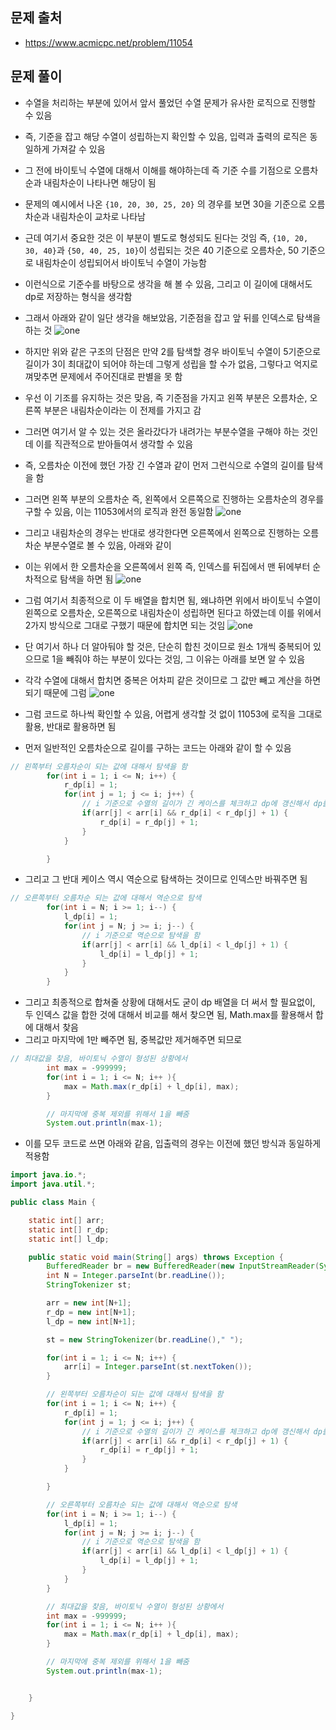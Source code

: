 ## 문제 출처
- https://www.acmicpc.net/problem/11054

## 문제 풀이
- 수열을 처리하는 부분에 있어서 앞서 풀었던 수열 문제가 유사한 로직으로 진행할 수 있음
- 즉, 기준을 잡고 해당 수열이 성립하는지 확인할 수 있음, 입력과 출력의 로직은 동일하게 가져갈 수 있음
- 그 전에 바이토닉 수열에 대해서 이해를 해야하는데 즉 기준 수를 기점으로 오름차순과 내림차순이 나타나면 해당이 됨
- 문제의 예시에서 나온 `{10, 20, 30, 25, 20}` 의 경우를 보면 30을 기준으로 오름차순과 내림차순이 교차로 나타남
- 근데 여기서 중요한 것은 이 부분이 별도로 형성되도 된다는 것임 즉, `{10, 20, 30, 40}`과 `{50, 40, 25, 10}`이 성립되는 것은 40 기준으로 오름차순, 50 기준으로 내림차순이 성립되어서 바이토닉 수열이 가능함
- 이런식으로 기준수를 바탕으로 생각을 해 볼 수 있음, 그리고 이 길이에 대해서도 dp로 저장하는 형식을 생각함
- 그래서 아래와 같이 일단 생각을 해보았음, 기준점을 잡고 앞 뒤를 인덱스로 탐색을 하는 것
![one](/cheewr85/img/twenty.png)

- 하지만 위와 같은 구조의 단점은 만약 2를 탐색할 경우 바이토닉 수열이 5기준으로 길이가 3이 최대값이 되어야 하는데 그렇게 성립을 할 수가 없음, 그렇다고 억지로 껴맞추면 문제에서 주어진대로 판별을 못 함

- 우선 이 기조를 유지하는 것은 맞음, 즉 기준점을 가지고 왼쪽 부분은 오름차순, 오른쪽 부분은 내림차순이라는 이 전제를 가지고 감
- 그러면 여기서 알 수 있는 것은 올라갔다가 내려가는 부분수열을 구해야 하는 것인데 이를 직관적으로 받아들여서 생각할 수 있음
- 즉, 오름차순 이전에 했던 가장 긴 수열과 같이 먼저 그런식으로 수열의 길이를 탐색을 함
- 그러면 왼쪽 부분의 오름차순 즉, 왼쪽에서 오른쪽으로 진행하는 오름차순의 경우를 구할 수 있음, 이는 11053에서의 로직과 완전 동일함
![one](/cheewr85/img/twentyone.png)

- 그리고 내림차순의 경우는 반대로 생각한다면 오른쪽에서 왼쪽으로 진행하는 오름차순 부분수열로 볼 수 있음, 아래와 같이
- 이는 위에서 한 오름차순을 오른쪽에서 왼쪽 즉, 인덱스를 뒤집에서 맨 뒤에부터 순차적으로 탐색을 하면 됨
![one](/cheewr85/img/twentytwo.png)


- 그럼 여기서 최종적으로 이 두 배열을 합치면 됨, 왜냐하면 위에서 바이토닉 수열이 왼쪽으로 오름차순, 오른쪽으로 내림차순이 성립하면 된다고 하였는데 이를 위에서 2가지 방식으로 그대로 구했기 때문에 합치면 되는 것임
![one](/cheewr85/img/twentythree.png)

- 단 여기서 하나 더 알아둬야 할 것은, 단순히 합친 것이므로 원소 1개씩 중복되어 있으므로 1을 빼줘야 하는 부분이 있다는 것임, 그 이유는 아래를 보면 알 수 있음
- 각각 수열에 대해서 합치면 중복은 어차피 같은 것이므로 그 값만 빼고 계산을 하면 되기 때문에 그럼
![one](/cheewr85/img/twentyfour.png)

- 그럼 코드로 하나씩 확인할 수 있음, 어렵게 생각할 것 없이 11053에 로직을 그대로 활용, 반대로 활용하면 됨
- 먼저 일반적인 오름차순으로 길이를 구하는 코드는 아래와 같이 할 수 있음
```java
// 왼쪽부터 오름차순이 되는 값에 대해서 탐색을 함
        for(int i = 1; i <= N; i++) {
            r_dp[i] = 1;
            for(int j = 1; j <= i; j++) {
                // i 기준으로 수열의 길이가 긴 케이스를 체크하고 dp에 갱신해서 dp를 활용해서 해당 인덱스 기준 최대 길이 구함
                if(arr[j] < arr[i] && r_dp[i] < r_dp[j] + 1) {
                    r_dp[i] = r_dp[j] + 1;
                }
            }

        }
```
- 그리고 그 반대 케이스 역시 역순으로 탐색하는 것이므로 인덱스만 바꿔주면 됨
```java
// 오른쪽부터 오름차순 되는 값에 대해서 역순으로 탐색
        for(int i = N; i >= 1; i--) {
            l_dp[i] = 1;
            for(int j = N; j >= i; j--) {
                // i 기준으로 역순으로 탐색을 함
                if(arr[j] < arr[i] && l_dp[i] < l_dp[j] + 1) {
                    l_dp[i] = l_dp[j] + 1;
                }
            }
        }
```

- 그리고 최종적으로 합쳐줄 상황에 대해서도 굳이 dp 배열을 더 써서 할 필요없이, 두 인덱스 값을 합한 것에 대해서 비교를 해서 찾으면 됨, Math.max를 활용해서 합에 대해서 찾음
- 그리고 마지막에 1만 빼주면 됨, 중복값만 제거해주면 되므로
```java
// 최대값을 찾음, 바이토닉 수열이 형성된 상황에서
        int max = -999999;
        for(int i = 1; i <= N; i++ ){
            max = Math.max(r_dp[i] + l_dp[i], max);
        }

        // 마지막에 중복 제외를 위해서 1을 빼줌
        System.out.println(max-1);
```

- 이를 모두 코드로 쓰면 아래와 같음, 입출력의 경우는 이전에 했던 방식과 동일하게 적용함
```java
import java.io.*;
import java.util.*;

public class Main {

    static int[] arr;
    static int[] r_dp;
    static int[] l_dp;

    public static void main(String[] args) throws Exception {
        BufferedReader br = new BufferedReader(new InputStreamReader(System.in));
        int N = Integer.parseInt(br.readLine());
        StringTokenizer st;

        arr = new int[N+1];
        r_dp = new int[N+1];
        l_dp = new int[N+1];

        st = new StringTokenizer(br.readLine()," ");

        for(int i = 1; i <= N; i++) {
            arr[i] = Integer.parseInt(st.nextToken());
        }

        // 왼쪽부터 오름차순이 되는 값에 대해서 탐색을 함
        for(int i = 1; i <= N; i++) {
            r_dp[i] = 1;
            for(int j = 1; j <= i; j++) {
                // i 기준으로 수열의 길이가 긴 케이스를 체크하고 dp에 갱신해서 dp를 활용해서 해당 인덱스 기준 최대 길이 구함
                if(arr[j] < arr[i] && r_dp[i] < r_dp[j] + 1) {
                    r_dp[i] = r_dp[j] + 1;
                }
            }

        }

        // 오른쪽부터 오름차순 되는 값에 대해서 역순으로 탐색
        for(int i = N; i >= 1; i--) {
            l_dp[i] = 1;
            for(int j = N; j >= i; j--) {
                // i 기준으로 역순으로 탐색을 함
                if(arr[j] < arr[i] && l_dp[i] < l_dp[j] + 1) {
                    l_dp[i] = l_dp[j] + 1;
                }
            }
        }

        // 최대값을 찾음, 바이토닉 수열이 형성된 상황에서
        int max = -999999;
        for(int i = 1; i <= N; i++ ){
            max = Math.max(r_dp[i] + l_dp[i], max);
        }

        // 마지막에 중복 제외를 위해서 1을 빼줌
        System.out.println(max-1);


    }

}
```